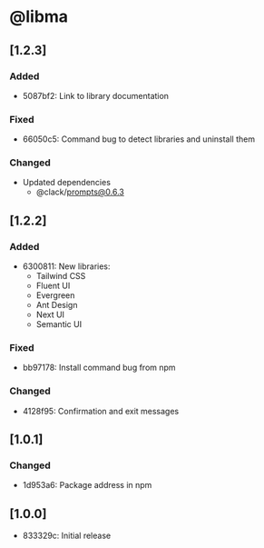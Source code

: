 # @libma

## [1.2.3]

### Added

- 5087bf2: Link to library documentation

### Fixed

- 66050c5: Command bug to detect libraries and uninstall them

### Changed

- Updated dependencies
   - @clack/prompts@0.6.3

## [1.2.2]

### Added

- 6300811: New libraries: 
   - Tailwind CSS
   - Fluent UI
   - Evergreen
   - Ant Design
   - Next UI
   - Semantic UI

### Fixed

- bb97178: Install command bug from npm

### Changed

- 4128f95: Confirmation and exit messages

## [1.0.1]

### Changed

- 1d953a6: Package address in npm

## [1.0.0]

- 833329c: Initial release

